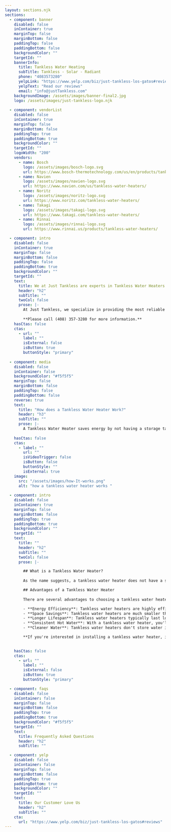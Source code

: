```yaml
---
layout: sections.njk
sections:
  - component: banner
    disabled: false
    inContainer: true
    marginTop: false
    marginBottom: false
    paddingTop: false
    paddingBottom: false
    backgroundColor: ""
    targetId: ""
    bannerInfo:
      title: Tankless Water Heating
      subTitle: Tankless - Solar - Radiant
      phone: "4083573280"
      yelpLink: "https://www.yelp.com/biz/just-tankless-los-gatos#reviews"
      yelpText: "Read our reviews"
      email: "info@justTankless.com"
    backgroundImage: /assets/images/banner-final2.jpg
    logo: /assets/images/just-tankless-logo.njk
    
  - component: vendorList
    disabled: false
    inContainer: true
    marginTop: false
    marginBottom: false
    paddingTop: true
    paddingBottom: true
    backgroundColor: ""
    targetId: ""
    logoWidth: "200"
    vendors:
      - name: Bosch
        logo: /assets/images/bosch-logo.svg
        url: https://www.bosch-thermotechnology.com/us/en/products/tankless-water-heaters/
      - name: Navien
        logo: /assets/images/navien-logo.svg
        url: https://www.navien.com/us/tankless-water-heaters/
      - name: Noritz
        logo: /assets/images/noritz-logo.svg
        url: https://www.noritz.com/tankless-water-heaters/
      - name: Takagi
        logo: /assets/images/takagi-logo.svg
        url: https://www.takagi.com/tankless-water-heaters/
      - name: Rinnai
        logo: /assets/images/rinnai-logo.svg
        url: https://www.rinnai.us/products/tankless-water-heaters/

  - component: intro
    disabled: false
    inContainer: true
    marginTop: false
    marginBottom: false
    paddingTop: false
    paddingBottom: true
    backgroundColor: ""
    targetId: ""
    text:
      title: We at Just Tankless are experts in Tankless Water Heaters.
      header: "h2"
      subTitle: ""
      twoCol: false
      prose: |-
        At Just Tankless, we specialize in providing the most reliable and efficient tankless water heaters available on the market. Just Tankless offers all Bosch Pro Series, Navien, Noritz, Takagi, and Rinnai Tankless Water Heaters at the Best Prices. We are certified by all major tankless water heater brands and provide hydronic systems. We specialize in Eichler homes with in-floor Hydronics and offer a new state-of-the-art solution.
        
        **Please call (408) 357-3280 for more information.**
    hasCtas: false
    ctas:
      - url: ""
        label: ""
        isExternal: false
        isButton: true
        buttonStyle: "primary"
  
  - component: media
    disabled: false
    inContainer: false
    backgroundColor: "#f5f5f5"
    marginTop: false
    marginBottom: false
    paddingTop: false
    paddingBottom: false
    reverse: true
    text:
      title: "How does a Tankless Water Heater Work?"
      header: "h3"
      subTitle: ""
      prose: |-
        A Tankless Water Heater saves energy by not having a storage tank full of heated water 24/7. Water is heated only on demand and at a much higher efficiency.
    
    hasCtas: false
    ctas:
      - label: ""
        url: ""
        isVideoTrigger: false
        isButton: false
        buttonStyle: ""
        isExternal: true
    image:
      src: "/assets/images/how-It-works.png"
      alt: "how a tankless water heater works "
    
  - component: intro
    disabled: false
    inContainer: true
    marginTop: false
    marginBottom: false
    paddingTop: true
    paddingBottom: true
    backgroundColor: ""
    targetId: ""
    text:
      title: ""
      header: "h2"
      subTitle: ""
      twoCol: false
      prose: |-

        ## What is a Tankless Water Heater?
    
        As the name suggests, a tankless water heater does not have a storage tank like a traditional water heater. Instead, it heats water on demand as it flows through the unit. This means that it only heats the water you need when needed, resulting in significant energy savings compared to a traditional tank model.

        ## Advantages of a Tankless Water Heater
        
        There are several advantages to choosing a tankless water heater over a traditional tank model:

        - **Energy Efficiency**: Tankless water heaters are highly efficient because they only heat the water you need. This means that they use less energy overall, resulting in lower utility bills.
        - **Space Savings**: Tankless water heaters are much smaller than traditional tank models, so they take up less space in your home.
        - **Longer Lifespan**: Tankless water heaters typically last longer than traditional tank models, with a lifespan of up to 20 years or more.
        - **Consistent Hot Water**: With a tankless water heater, you'll never run out of hot water. The unit heats water on demand, so you'll always have a steady supply of hot water whenever you need it.
        - **Cleaner Water**: Tankless water heaters don't store water in a tank, which means there's less chance of bacteria or other contaminants building up in the unit.

        **If you're interested in installing a tankless water heater, it's important to have a professional handle the installation process. At Just Tankless, our team of experts can help you choose the right unit for your home and ensure it's installed correctly.**

      
    hasCtas: false
    ctas:
      - url: ""
        label: ""
        isExternal: false
        isButton: true
        buttonStyle: "primary"

  - component: faqs
    disabled: false
    inContainer: false
    marginTop: false
    marginBottom: false
    paddingTop: true
    paddingBottom: true
    backgroundColor: "#f5f5f5"
    targetId: ""
    text:
      title: Frequently Asked Questions
      header: "h2"
      subTitle: ""

  - component: yelp
    disabled: false
    inContainer: false
    marginTop: false
    marginBottom: false
    paddingTop: true
    paddingBottom: true
    backgroundColor: ""
    targetId: ""
    text:
      title: Our Customer Love Us
      header: "h2"
      subTitle: ""
    cta:
      url: "https://www.yelp.com/biz/just-tankless-los-gatos#reviews"
---
```

